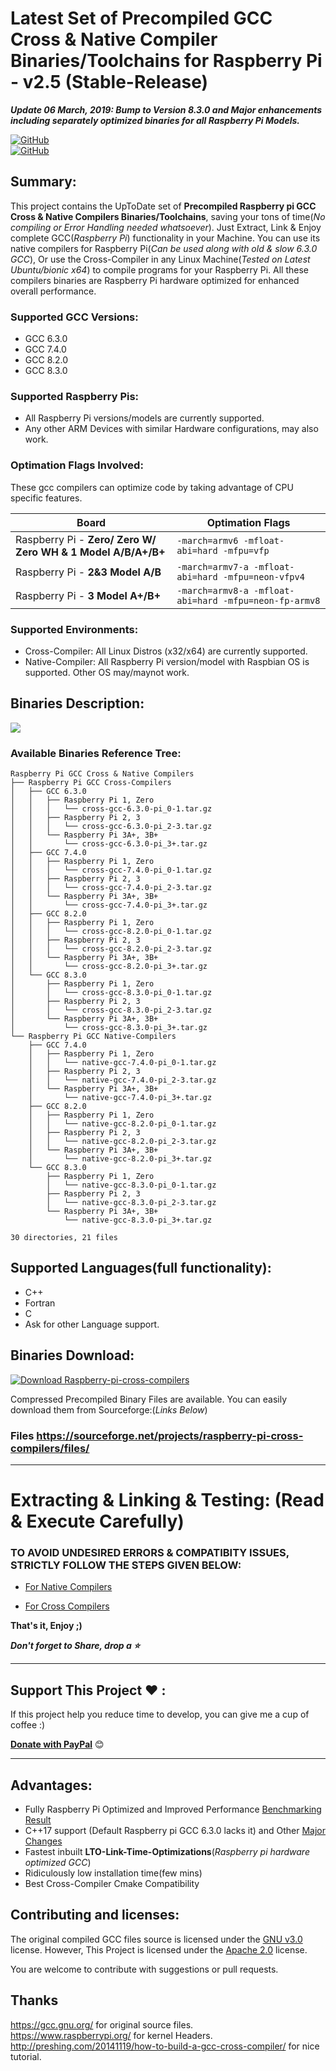 # Latest Set of Precompiled GCC Cross & Native Compiler Binaries/Toolchains for Raspberry Pi - v2.5 (Stable-Release)

***Update 06 March, 2019: Bump to Version 8.3.0 and Major enhancements including separately optimized binaries for all Raspberry Pi Models.***
 
[![GitHub](https://img.shields.io/badge/Platform-Raspberry%20Pi%202%2F3%20%7C%20Linux%20(x32%2Fx64)-yellow.svg?style=for-the-badge)](https://github.com/abhiTronix/raspberry-pi-cross-compilers)  
[![GitHub](https://img.shields.io/badge/FileStatus-Available-green.svg?style=for-the-badge)](https://github.com/abhiTronix/raspberry-pi-cross-compilers)   
  
## Summary:
This project contains the UpToDate set of **Precompiled Raspberry pi GCC Cross & Native Compilers Binaries/Toolchains**, saving your tons of time(*No compiling or Error Handling needed whatsoever*). Just Extract, Link & Enjoy complete GCC(*Raspberry Pi*) functionality in your Machine. You can use its native compilers for Raspberry Pi(*Can be used along with old & slow 6.3.0 GCC*), Or use the Cross-Compiler in any Linux Machine(*Tested on Latest Ubuntu/bionic x64*) to compile programs for your Raspberry Pi. All these compilers binaries are Raspberry Pi hardware optimized for enhanced overall performance. 

### Supported GCC Versions:
- GCC 6.3.0
- GCC 7.4.0
- GCC 8.2.0
- GCC 8.3.0

### Supported Raspberry Pis:
- All Raspberry Pi versions/models are currently supported. 
- Any other ARM Devices with similar Hardware configurations, may also work.

### Optimation Flags Involved:
These gcc compilers can optimize code by taking advantage of CPU specific features. 

|Board|Optimation Flags|
|---|---|
|Raspberry Pi - **Zero/ Zero W/ Zero WH & 1 Model A/B/A+/B+**|`-march=armv6 -mfloat-abi=hard -mfpu=vfp`|
|Raspberry Pi - **2&3 Model A/B**|`-march=armv7-a -mfloat-abi=hard -mfpu=neon-vfpv4`|
|Raspberry Pi - **3 Model A+/B+**|`-march=armv8-a -mfloat-abi=hard -mfpu=neon-fp-armv8`|

### Supported Environments:
- Cross-Compiler: All Linux Distros (x32/x64) are currently supported.
- Native-Compiler: All Raspberry Pi version/model with Raspbian OS is supported. Other OS may/maynot work.

## Binaries Description:
![](https://github.com/abhiTronix/raspberry-pi-cross-compilers/blob/master/Images/Binaries.png)

### Available Binaries Reference Tree:
```
Raspberry Pi GCC Cross & Native Compilers
├── Raspberry Pi GCC Cross-Compilers
│   ├── GCC 6.3.0
│   │   ├── Raspberry Pi 1, Zero
│   │   │   └── cross-gcc-6.3.0-pi_0-1.tar.gz
│   │   ├── Raspberry Pi 2, 3
│   │   │   └── cross-gcc-6.3.0-pi_2-3.tar.gz
│   │   └── Raspberry Pi 3A+, 3B+
│   │       └── cross-gcc-6.3.0-pi_3+.tar.gz
│   ├── GCC 7.4.0
│   │   ├── Raspberry Pi 1, Zero
│   │   │   └── cross-gcc-7.4.0-pi_0-1.tar.gz
│   │   ├── Raspberry Pi 2, 3
│   │   │   └── cross-gcc-7.4.0-pi_2-3.tar.gz
│   │   └── Raspberry Pi 3A+, 3B+
│   │       └── cross-gcc-7.4.0-pi_3+.tar.gz
│   ├── GCC 8.2.0
│   │   ├── Raspberry Pi 1, Zero
│   │   │   └── cross-gcc-8.2.0-pi_0-1.tar.gz
│   │   ├── Raspberry Pi 2, 3
│   │   │   └── cross-gcc-8.2.0-pi_2-3.tar.gz
│   │   └── Raspberry Pi 3A+, 3B+
│   │       └── cross-gcc-8.2.0-pi_3+.tar.gz
│   └── GCC 8.3.0
│       ├── Raspberry Pi 1, Zero
│       │   └── cross-gcc-8.3.0-pi_0-1.tar.gz
│       ├── Raspberry Pi 2, 3
│       │   └── cross-gcc-8.3.0-pi_2-3.tar.gz
│       └── Raspberry Pi 3A+, 3B+
│           └── cross-gcc-8.3.0-pi_3+.tar.gz
└── Raspberry Pi GCC Native-Compilers
    ├── GCC 7.4.0
    │   ├── Raspberry Pi 1, Zero
    │   │   └── native-gcc-7.4.0-pi_0-1.tar.gz
    │   ├── Raspberry Pi 2, 3
    │   │   └── native-gcc-7.4.0-pi_2-3.tar.gz
    │   └── Raspberry Pi 3A+, 3B+
    │       └── native-gcc-7.4.0-pi_3+.tar.gz
    ├── GCC 8.2.0
    │   ├── Raspberry Pi 1, Zero
    │   │   └── native-gcc-8.2.0-pi_0-1.tar.gz
    │   ├── Raspberry Pi 2, 3
    │   │   └── native-gcc-8.2.0-pi_2-3.tar.gz
    │   └── Raspberry Pi 3A+, 3B+
    │       └── native-gcc-8.2.0-pi_3+.tar.gz
    └── GCC 8.3.0
        ├── Raspberry Pi 1, Zero
        │   └── native-gcc-8.3.0-pi_0-1.tar.gz
        ├── Raspberry Pi 2, 3
        │   └── native-gcc-8.3.0-pi_2-3.tar.gz
        └── Raspberry Pi 3A+, 3B+
            └── native-gcc-8.3.0-pi_3+.tar.gz

30 directories, 21 files

```

## Supported Languages(full functionality):

- C++
- Fortran
- C
- Ask for other Language support.


## Binaries Download:
[![Download Raspberry-pi-cross-compilers](https://a.fsdn.com/con/app/sf-download-button)](https://sourceforge.net/projects/raspberry-pi-cross-compilers/files/)

Compressed Precompiled Binary Files are available. You can easily download them from Sourceforge:(_Links Below_)  
### Files https://sourceforge.net/projects/raspberry-pi-cross-compilers/files/  

---

# Extracting & Linking & Testing: (Read & Execute Carefully)

### **TO AVOID UNDESIRED ERRORS & COMPATIBITY ISSUES, STRICTLY FOLLOW THE STEPS GIVEN BELOW:** 

- [For Native Compilers](https://github.com/abhiTronix/raspberry-pi-cross-compilers/wiki/Native-Compiler:-Linking-&-Testing-Instructions)

- [For Cross Compilers](https://github.com/abhiTronix/raspberry-pi-cross-compilers/wiki/Cross-Compiler:-Linking-&-Testing-Instructions)
 
**That's it, Enjoy ;)**  

***Don't forget to Share, drop a :star:***

---

## Support This Project :heart: :

If this project help you reduce time to develop, you can give me a cup of coffee :)

[**Donate with PayPal**](https://paypal.me/AbhiTronix?locale.x=en_GB) :blush:

---


## Advantages:
- Fully Raspberry Pi Optimized and Improved Performance [Benchmarking Result](https://www.phoronix.com/scan.php?page=article&item=gcc-81-benchmarks&num=1)
- C++17 support (Default Raspberry pi GCC 6.3.0 lacks it) and Other [Major Changes](https://www.gnu.org/software/gcc/gcc-8/changes.html)
- Fastest inbuilt **LTO-Link-Time-Optimizations**(*Raspberry pi hardware optimized GCC*)
- Ridiculously low installation time(few mins)
- Best Cross-Compiler Cmake Compatibility

## Contributing and licenses:
The original compiled GCC files source is licensed under the [GNU v3.0](https://www.gnu.org/licenses/gpl-3.0.en.html) license. However, This Project is licensed under the [Apache 2.0](https://github.com/abhiTronix/raspberry-pi-cross-compilers/blob/master/LICENSE) license.

You are welcome to contribute with suggestions or pull requests.
 
## Thanks
https://gcc.gnu.org/ for original source files.   
https://www.raspberrypi.org/ for kernel Headers.   
http://preshing.com/20141119/how-to-build-a-gcc-cross-compiler/ for nice tutorial.   
